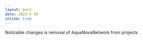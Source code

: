 ```yaml
---
layout: post
date: 2023-5-30
inline: true
---
```


Noticable changes is removal of AquaNovaNetwork from projects